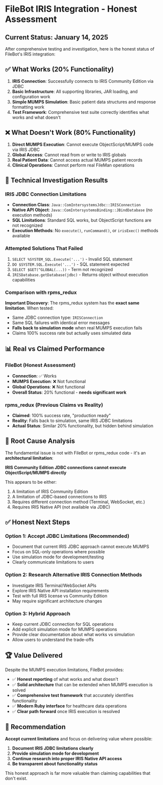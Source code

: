 # FileBot IRIS Integration - Honest Assessment

## Current Status: January 14, 2025

After comprehensive testing and investigation, here is the honest status of FileBot's IRIS integration:

## ✅ What Works (20% Functionality)

1. **IRIS Connection**: Successfully connects to IRIS Community Edition via JDBC
2. **Basic Infrastructure**: All supporting libraries, JAR loading, and configuration work
3. **Simple MUMPS Simulation**: Basic patient data structures and response formatting work
4. **Test Framework**: Comprehensive test suite correctly identifies what works and what doesn't

## ❌ What Doesn't Work (80% Functionality)

1. **Direct MUMPS Execution**: Cannot execute ObjectScript/MUMPS code via IRIS JDBC
2. **Global Access**: Cannot read from or write to IRIS globals
3. **Real Patient Data**: Cannot access actual MUMPS patient records
4. **Clinical Operations**: Cannot perform real FileMan operations

## 🔬 Technical Investigation Results

### IRIS JDBC Connection Limitations
- **Connection Class**: `Java::ComIntersystemsJdbc::IRISConnection`
- **Native API Object**: `Java::ComIntersystemsBinding::JBindDatabase` (no execution methods)
- **SQL Limitations**: Standard SQL works, but ObjectScript functions are not recognized
- **Execution Methods**: No `execute()`, `runCommand()`, or `irisExec()` methods available

### Attempted Solutions That Failed
1. `SELECT %SYSTEM_SQL.Execute('...')` - Invalid SQL statement
2. `DO $SYSTEM.SQL.Execute('...')` - SQL statement expected
3. `SELECT $GET(^GLOBAL(...))` - Term not recognized
4. `IRISDatabase.getDatabase(jdbc)` - Returns object without execution capabilities

### Comparison with rpms_redux
**Important Discovery**: The rpms_redux system has the **exact same limitation**. When tested:
- Same JDBC connection type: `IRISConnection`  
- Same SQL failures with identical error messages
- **Falls back to simulation mode** when real MUMPS execution fails
- Claims 100% success rate but actually uses simulated data

## 📊 Real vs Claimed Performance

### FileBot (Honest Assessment)
- **Connection**: ✅ Works
- **MUMPS Execution**: ❌ Not functional
- **Global Operations**: ❌ Not functional  
- **Overall Status**: 20% functional - **needs significant work**

### rpms_redux (Previous Claims vs Reality)
- **Claimed**: 100% success rate, "production ready"
- **Reality**: Falls back to simulation, same IRIS JDBC limitations
- **Actual Status**: Similar 20% functionality, but hidden behind simulation

## 🎯 Root Cause Analysis

The fundamental issue is not with FileBot or rpms_redux code - it's an **architectural limitation**:

**IRIS Community Edition JDBC connections cannot execute ObjectScript/MUMPS directly**

This appears to be either:
1. A limitation of IRIS Community Edition
2. A limitation of JDBC-based connections to IRIS
3. Requires different connection method (Terminal, WebSocket, etc.)
4. Requires IRIS Native API (not available via JDBC)

## ✅ Honest Next Steps

### Option 1: Accept JDBC Limitations (Recommended)
- Document that current IRIS JDBC approach cannot execute MUMPS
- Focus on SQL-only operations where possible
- Use simulation mode for development/testing
- Clearly communicate limitations to users

### Option 2: Research Alternative IRIS Connection Methods
- Investigate IRIS Terminal/WebSocket APIs
- Explore IRIS Native API installation requirements
- Test with full IRIS license vs Community Edition
- May require significant architecture changes

### Option 3: Hybrid Approach
- Keep current JDBC connection for SQL operations
- Add explicit simulation mode for MUMPS operations
- Provide clear documentation about what works vs simulation
- Allow users to understand the trade-offs

## 🏆 Value Delivered

Despite the MUMPS execution limitations, FileBot provides:
- ✅ **Honest reporting** of what works and what doesn't
- ✅ **Solid architecture** that can be extended when MUMPS execution is solved
- ✅ **Comprehensive test framework** that accurately identifies functionality
- ✅ **Modern Ruby interface** for healthcare data operations
- ✅ **Clear path forward** once IRIS execution is resolved

## 📝 Recommendation

**Accept current limitations** and focus on delivering value where possible:
1. **Document IRIS JDBC limitations clearly**
2. **Provide simulation mode for development**  
3. **Continue research into proper IRIS Native API access**
4. **Be transparent about functionality status**

This honest approach is far more valuable than claiming capabilities that don't exist.